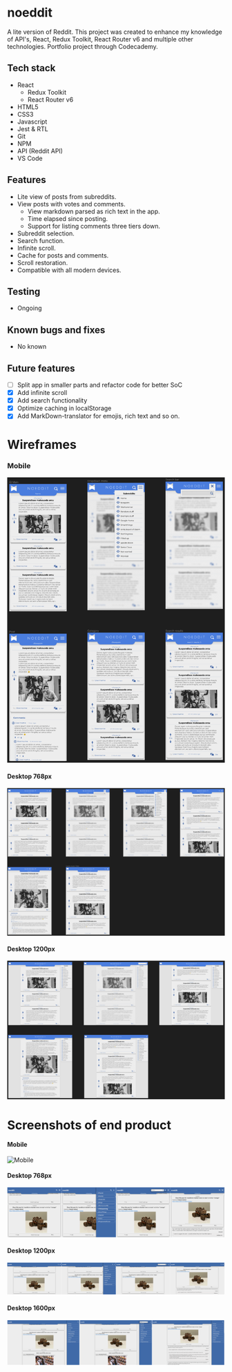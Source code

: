 # noeddit

A lite version of Reddit. This project was created to enhance my knowledge of API's, React, Redux Toolkit, React Router v6 and multiple other technologies.
Portfolio project through Codecademy.

## Tech stack

- React
  - Redux Toolkit
  - React Router v6
- HTML5
- CSS3
- Javascript
- Jest & RTL
- Git
- NPM
- API (Reddit API)
- VS Code

## Features

- Lite view of posts from subreddits.
- View posts with votes and comments.
  - View markdown parsed as rich text in the app.
  - Time elapsed since posting.
  - Support for listing comments three tiers down.
- Subreddit selection.
- Search function.
- Infinite scroll.
- Cache for posts and comments.
- Scroll restoration.
- Compatible with all modern devices.

## Testing

- Ongoing

## Known bugs and fixes

- No known

## Future features

- [ ] Split app in smaller parts and refactor code for better SoC
- [x] Add infinite scroll
- [x] Add search functionality
- [x] Optimize caching in localStorage
- [x] Add MarkDown-translator for emojis, rich text and so on.

# Wireframes

### Mobile

![Mobile](screenshot/noeddit-mobile.png)

#### Desktop 768px

![Desktop 768px](screenshot/noeddit-768.png)

#### Desktop 1200px

![Desktop 1200px](screenshot/noeddit-1200.png)

# Screenshots of end product

#### Mobile

![Mobile](screenshot/endproduct/mobile-prod.png)

#### Desktop 768px

![Desktop 768px](screenshot/endproduct/768-prod.png)

#### Desktop 1200px

![Desktop 1200px](screenshot/endproduct/1200-prod.png)

#### Desktop 1600px

![Desktop 1600px](screenshot/endproduct/1600-prod.png)

